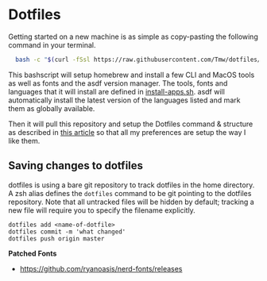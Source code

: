 # Dotfiles

Getting started on a new machine is as simple as copy-pasting the following command in your terminal.

```bash
  bash -c "$(curl -fSsl https://raw.githubusercontent.com/Tmw/dotfiles/master/bootstrap.sh)"
```

This bashscript will setup homebrew and install a few CLI and MacOS tools as well as fonts and the asdf version manager. The tools, fonts and languages that it will install are defined in [install-apps.sh](.bootstrap-scripts/install-apps.sh). asdf will automatically install the latest version of the languages listed and mark them as globally available.

Then it will pull this repository and setup the Dotfiles command & structure as described in [this article](https://medium.com/toutsbrasil/how-to-manage-your-dotfiles-with-git-f7aeed8adf8b) so that all my preferences are setup the way I like them.

## Saving changes to dotfiles

dotfiles is using a bare git repository to track dotfiles in the home directory.
A zsh alias defines the `dotfiles` command to be git pointing to the dotfiles repository. Note that all untracked files will be hidden by default; tracking a new file will require you to specify the filename explicitly.

```
dotfiles add <name-of-dotfile>
dotfiles commit -m 'what changed'
dotfiles push origin master
```

**Patched Fonts**

- https://github.com/ryanoasis/nerd-fonts/releases
